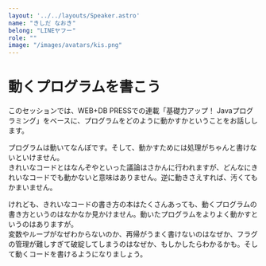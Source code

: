 ```yaml
---
layout: '../../layouts/Speaker.astro'
name: "きしだ なおき"
belong: "LINEヤフー"
role: ""
image: "/images/avatars/kis.png"
---
```


# 動くプログラムを書こう

このセッションでは、WEB+DB PRESSでの連載「基礎力アップ！ Javaプログラミング」をベースに、プログラムをどのように動かすかということをお話しします。

プログラムは動いてなんぼです。そして、動かすためには処理がちゃんと書けないといけません。  
きれいなコードとはなんぞやといった議論はさかんに行われますが、どんなにきれいなコードでも動かないと意味はありません。逆に動きさえすれば、汚くてもかまいません。  

けれども、きれいなコードの書き方の本はたくさんあっても、動くプログラムの書き方というのはなかなか見かけません。動いたプログラムをよりよく動かすというのはありますが。  
変数やループがなぜわからないのか、再帰がうまく書けないのはなぜか、フラグの管理が難しすぎて破綻してしまうのはなぜか、もしかしたらわかるかも。そして動くコードを書けるようになりましょう。